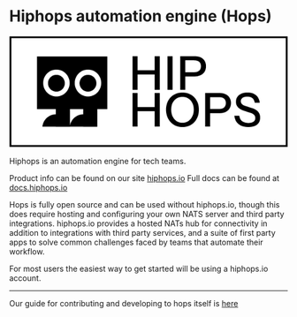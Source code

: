 # Hiphops automation engine (Hops)

![Hiphops Casey Logo](assets/casey-full.png)

Hiphops is an automation engine for tech teams.

Product info can be found on our site [hiphops.io](https://www.hiphops.io)
Full docs can be found at [docs.hiphops.io](https://docs.hiphops.io)

Hops is fully open source and can be used without hiphops.io, though this does require hosting and configuring your own NATS server and third party integrations.
hiphops.io provides a hosted NATs hub for connectivity in addition to integrations with third party services, and a suite of first party apps to solve common challenges faced by teams that automate their workflow.

For most users the easiest way to get started will be using a hiphops.io account.

---

Our guide for contributing and developing to hops itself is [here](./docs/contributing.md)
